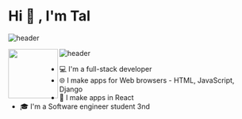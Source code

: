 
   # Hi 👋 , I'm Tal #
 ![header](https://capsule-render.vercel.app/api?type=wave&color=gradient&height=200&section=header&text=Hi+👋+,+I'm+Tal%20render&fontSize=70)

 ![header](https://capsule-render.vercel.app/api?type=wave&color=gradient&height=200&section=footer&text=capsule%20render&fontSize=70)
<img align="left" width="100" height="100" src="https://user-images.githubusercontent.com/68163421/110488009-ca57e480-80f6-11eb-99e4-7ddf79b3fd87.png">

 * 💻 I'm a full-stack developer
 * 🌐 I make apps for Web browsers - HTML, JavaScript, Django
 * 📱  I make apps in React
 * 🎓 I'm a Software engineer student 3nd


 
